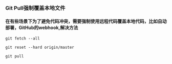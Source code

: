 ### Git Pull强制覆盖本地文件

#### 在有些场景下为了避免代码冲突，需要强制使用远程代码覆盖本地代码，比如自动部署，GitHub的webhook,解决方法

```
git fetch --all

git reset --hard origin/master

git pull

```